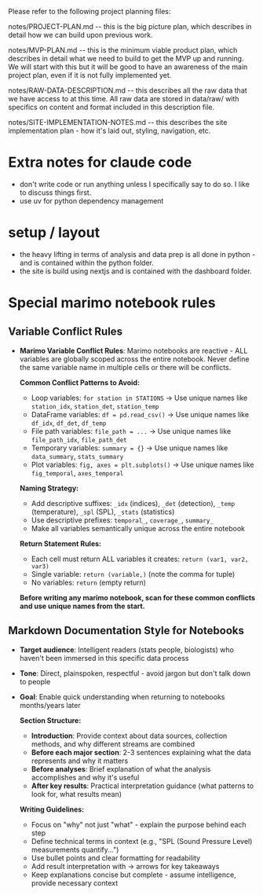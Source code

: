 Please refer to the following project planning files:

notes/PROJECT-PLAN.md -- this is the big picture plan, which describes in detail how we can build upon previous work. 

notes/MVP-PLAN.md -- this is the minimum viable product plan, which describes in detail what we need to build to get the MVP up and running. We will start with this but it will be good to have an awareness of the main project plan, even if it is not fully implemented yet. 

notes/RAW-DATA-DESCRIPTION.md -- this describes all the raw data that we have access to at this time. All raw data are stored in data/raw/ with specifics on content and format included in this description file. 

notes/SITE-IMPLEMENTATION-NOTES.md -- this describes the site implementation plan - how it's laid out, styling, navigation, etc. 

# Extra notes for claude code
- don't write code or run anything unless I specifically say to do so. I like to discuss things first.
- use uv for python dependency management

# setup / layout
- the heavy lifting in terms of analysis and data prep is all done in python - and is contained within the python folder. 
- the site is build using nextjs and is contained with the dashboard folder.

# Special marimo notebook rules

## Variable Conflict Rules
- **Marimo Variable Conflict Rules**: Marimo notebooks are reactive - ALL variables are globally scoped across the entire notebook. Never define the same variable name in multiple cells or there will be conflicts.

  **Common Conflict Patterns to Avoid:**
  - Loop variables: `for station in STATIONS` → Use unique names like `station_idx`, `station_det`, `station_temp`
  - DataFrame variables: `df = pd.read_csv()` → Use unique names like `df_idx`, `df_det`, `df_temp` 
  - File path variables: `file_path = ...` → Use unique names like `file_path_idx`, `file_path_det`
  - Temporary variables: `summary = {}` → Use unique names like `data_summary`, `stats_summary`
  - Plot variables: `fig, axes = plt.subplots()` → Use unique names like `fig_temporal`, `axes_temporal`

  **Naming Strategy:**
  - Add descriptive suffixes: `_idx` (indices), `_det` (detection), `_temp` (temperature), `_spl` (SPL), `_stats` (statistics)
  - Use descriptive prefixes: `temporal_`, `coverage_`, `summary_` 
  - Make all variables semantically unique across the entire notebook

  **Return Statement Rules:**
  - Each cell must return ALL variables it creates: `return (var1, var2, var3)`
  - Single variable: `return (variable,)` (note the comma for tuple)
  - No variables: `return` (empty return)

  **Before writing any marimo notebook, scan for these common conflicts and use unique names from the start.**

## Markdown Documentation Style for Notebooks
- **Target audience**: Intelligent readers (stats people, biologists) who haven't been immersed in this specific data process
- **Tone**: Direct, plainspoken, respectful - avoid jargon but don't talk down to people  
- **Goal**: Enable quick understanding when returning to notebooks months/years later

  **Section Structure:**
  - **Introduction**: Provide context about data sources, collection methods, and why different streams are combined
  - **Before each major section**: 2-3 sentences explaining what the data represents and why it matters
  - **Before analyses**: Brief explanation of what the analysis accomplishes and why it's useful
  - **After key results**: Practical interpretation guidance (what patterns to look for, what results mean)

  **Writing Guidelines:**
  - Focus on "why" not just "what" - explain the purpose behind each step
  - Define technical terms in context (e.g., "SPL (Sound Pressure Level) measurements quantify...")
  - Use bullet points and clear formatting for readability
  - Add result interpretation with → arrows for key takeaways
  - Keep explanations concise but complete - assume intelligence, provide necessary context